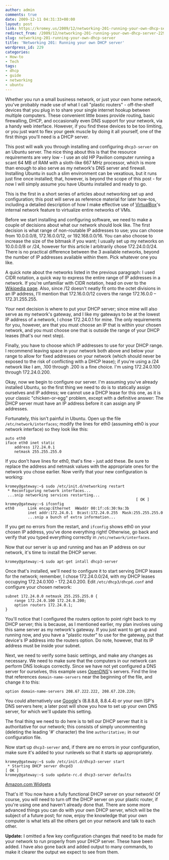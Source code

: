 ```yaml
---
author: admin
comments: true
date: 2009-12-11 04:31:33+00:00
layout: post
link: https://kromey.us/2009/12/networking-201-running-your-own-dhcp-server-229.html
redirect_from: /2009/12/networking-201-running-your-own-dhcp-server-229.html
slug: networking-201-running-your-own-dhcp-server
title: 'Networking 201: Running your own DHCP server'
wordpress_id: 229
categories:
- How-to
- Tech
tags:
- dhcp
- guide
- networking
- ubuntu
---
```


Whether you run a small business network, or just your own home network, you've probably made use of what I call "plastic routers" - off-the-shelf devices that you plug in to share your single internet hookup between multiple computers. These convenient little boxes provide routing, basic firewalling, DHCP, and occasionally even DNS support for your network, via a handy web interface. However, if you find these devices to be too limiting, or you just want to flex your geek muscle by doing it all yourself, one of the first things you'll need is a DHCP server.

This post will walk you through installing and configuring `dhcp3-server` on an Ubuntu server. The nice thing about this is that the resource requirements are very low - I use an old HP Pavilion computer running a scant 64 MB of RAM with a sloth-like 667 MHz processor, which is more than enough to also serve as my network's DNS server and firewall. Installing Ubuntu in such a slim environment can be vexatious, but it runs just fine once installed; that, however, is beyond the scope of this post - for now I will simply assume you have Ubuntu installed and ready to go.

This is the first in a short series of articles about networking set up and configuration; this post will serve as reference material for later how-tos, including a detailed description of how I make effective use of [VirtualBox](http://www.virtualbox.org/)'s internal network feature to virtualize entire networks of VMs.

Before we start installing and configuring software, we need to make a couple of decisions about what our network should look like. The first decision is what range of non-routable IP addresses to use; you can choose from 10.0.0.0/8, 172.16.0.0/12, or 192.168.0.0/16. You can also choose to increase the size of the bitmask if you want; I usually set up my networks on 10.0.0.0/8 or /24, however for this article I arbitrarily chose 172.24.0.0/24. There is no practical difference between the 3 available networks, beyond the number of IP addresses available within them. Pick whatever one you like.

A quick note about the networks listed in the previous paragraph: I used CIDR notation, a quick way to express the entire range of IP addresses in a network. If you're unfamiliar with CIDR notation, head on over to the [Wikipedia page](http://en.wikipedia.org/wiki/Classless_Inter-Domain_Routing). Also, since /12 doesn't neatly fit onto the octet divisions in an IP address, I'll mention that 172.16.0.0/12 covers the range 172.16.0.0 – 172.31.255.255.

Your next decision is where to put your DHCP server; since mine will also serve as my network's gateway, and I like my gateways to be at the lowest IP address of a network, I chose 172.24.0.1 for mine. The only requirements for you, however, are that you must choose an IP that is within your chosen network, and you must choose one that is outside the range of your DHCP leases (that's our next step).

Finally, you have to choose which IP addresses to use for your DHCP range. I recommend leaving space in your network both above and below your range to allow for fixed addresses on your network (which should never be exposed to the risk of conflicting with a DHCP lease); if you're using a /24 network like I am, .100 through .200 is a fine choice. I'm using 172.24.0.100 through 172.24.0.200.

Okay, now we begin to configure our server. I'm assuming you've already installed Ubuntu, so the first thing we need to do is to statically assign ourselves and IP address; we cannot use a DHCP lease for this one, as it is your classic "chicken-or-egg" problem, except with a definitive answer: The DHCP server must have an IP address before it can assign any IP addresses.

Fortunately, this isn't painful in Ubuntu. Open up the file `/etc/network/interfaces`; modify the lines for eth0 (assuming eth0 is your network interface) so they look like this:


    
    auto eth0
    iface eth0 inet static
        address 172.24.0.1
        netmask 255.255.255.0



If you don't have lines for eth0, that's fine - just add these. Be sure to replace the address and netmask values with the appropriate ones for the network you chose earlier. Now verify that your new configuration is working:


    
    kromey@gateway:~$ sudo /etc/init.d/networking restart
     * Reconfiguring network interfaces...
     ...snip networking services restarting...
                                                              [ OK ]
    kromey@gateway:~$ ifconfig
    eth0      Link encap:Ethernet  HWaddr 00:1f:c6:30:9a:3b
              inet addr:172.24.0.1  Bcast:172.24.0.255  Mask:255.255.255.0
              ...snip a bunch of extra information...



If you get no errors from the restart, and `ifconfig` shows eth0 on your chosen IP address, you've done everything right! Otherwise, go back and verify that you typed everything correctly in `/etc/network/interfaces`.

Now that our server is up and running and has an IP address on our network, it's time to install the DHCP server.


    
    kromey@gateway:~$ sudo apt-get intall dhcp3-server



Once that's installed, we'll need to configure it to start serving DHCP leases for the network; remember, I chose 172.24.0.0/24, with my DHCP leases occupying 172.24.0.100 - 172.24.0.200. Edit `/etc/dhcp3/dhcpd.conf` and configure your chosen network:


    
    subnet 172.24.0.0 netmask 255.255.255.0 {
        range 172.24.0.100 172.24.0.200;
        option routers 172.24.0.1;
    }



You'll notice that I configured the routers option to point right back to my DHCP server; this is because, as I mentioned earlier, my plan involves using this same server as my network's gateway. If you just want to get up and running now, and you have a "plastic router" to use for the gateway, put that device's IP address into the routers option. Do note, however, that its IP address must be inside your subnet.

Next, we need to verify some basic settings, and make any changes as necessary. We need to make sure that the computers in our network can perform DNS lookups correctly. Since we have not yet configured a DNS server for ourselves, this example uses [OpenDNS](http://www.opendns.com/)'s servers. Find the line that references `domain-name-servers` near the beginning of the file, and change it to this:


    
    option domain-name-servers 208.67.222.222, 208.67.220.220;



You could alternatively use [Google](http://code.google.com/speed/public-dns/docs/using.html)'s (8.8.8.8, 8.8.4.4) or your own ISP's DNS servers here; a later post will show you how to set up your own DNS server, for which we'll update this setting.

The final thing we need to do here is to tell our DHCP server that it is authoritative for our network; this consists of simply uncommenting (deleting the leading '#' character) the line `authoritative;` in our configuration file.

Now start up `dhcp3-server` and, if there are no errors in your configuration, make sure it's added to your runlevels so that it starts up appropriately.


    
    kromey@gateway:~$ sudo /etc/init.d/dhcp3-server start
     * Starting DHCP server dhcpd3                                            [ OK ]
    kromey@gateway:~$ sudo update-rc.d dhcp3-server defaults





[Amazon.com Widgets](http://ws.amazon.com/widgets/q?ServiceVersion=20070822&MarketPlace=US&ID=V20070822%2FUS%2Fsd41net-20%2F8001%2Fd8ee0b28-b036-4f20-a65f-a17d82bc74d4&Operation=NoScript)


That's it! You now have a fully functional DHCP server on your network! Of course, you will need to turn off the DHCP server on your plastic router, if you're using one and haven't already done that. There are some more advanced things you can do with your own DHCP server, which will be the subject of a future post; for now, enjoy the knowledge that your own computer is what lets all the others get on your network and talk to each other.

**Update:** I omitted a few key configuration changes that need to be made for your network to run properly from your DHCP server. These have been added. I have also gone back and added output to many commands, to make it clearer the output we expect to see from them.
